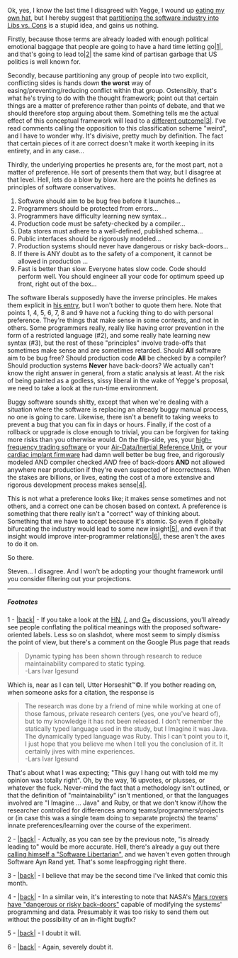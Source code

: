 Ok, yes, I know the last time I disagreed with Yegge, I wound up [eating my own hat](http://langnostic.blogspot.ca/2010/09/yegge-strikes-back-from-grave.html), but I hereby suggest that [partitioning the software industry into Libs vs. Cons](https://plus.google.com/110981030061712822816/posts/KaSKeg4vQtz) is a stupid idea, and gains us nothing.

Firstly, because those terms are already loaded with enough political emotional baggage that people are going to have a hard time letting go<a name="note-Sat-Aug-11-153625EDT-2012"></a>[|1|](#foot-Sat-Aug-11-153625EDT-2012), and that's going to lead to<a name="note-Sat-Aug-11-153633EDT-2012"></a>[|2|](#foot-Sat-Aug-11-153633EDT-2012) the same kind of partisan garbage that US politics is well known for.

Secondly, because partitioning any group of people into two explicit, conflicting sides is hands down **the worst** way of easing/preventing/reducing conflict within that group. Ostensibly, that's what he's trying to do with the thought framework; point out that certain things are a matter of preference rather than points of debate, and that we should therefore stop arguing about them. Something tells me the actual effect of this conceptual framework will lead to a [different outcome](http://pbfcomics.com/20/)<a name="note-Sat-Aug-11-153728EDT-2012"></a>[|3|](#foot-Sat-Aug-11-153728EDT-2012). I've read comments calling the opposition to this classification scheme "weird", and I have to wonder why. It's divisive, pretty much by definition. The fact that certain pieces of it are correct doesn't make it worth keeping in its entirety, and in any case...

Thirdly, the underlying properties he presents are, for the most part, not a matter of preference. He sort of presents them that way, but I disagree at that level. Hell, lets do a blow by blow. here are the points he defines as principles of software conservatives.


1.   Software should aim to be bug free before it launches...
1.   Programmers should be protected from errors...
1.   Programmers have difficulty learning new syntax...
1.   Production code must be safety-checked by a compiler...
1.   Data stores must adhere to a well-defined, published schema...
1.   Public interfaces should be rigorously modeled...
1.   Production systems should never have dangerous or risky back-doors...
1.   If there is ANY doubt as to the safety of a component, it cannot be allowed in production ...
1.   Fast is better than slow. Everyone hates slow code. Code should perform well. You should engineer all your code for optimum speed up front, right out of the box...


The software liberals supposedly have the inverse principles. He makes them explicit in [his entry](https://plus.google.com/110981030061712822816/posts/KaSKeg4vQtz), but I won't bother to quote them here. Note that points 1, 4, 5, 6, 7, 8 and 9 have not a fucking thing to do with personal preference. They're things that make sense in some contexts, and not in others. Some programmers really, really like having error prevention in the form of a restricted language (#2), and some really hate learning new syntax (#3), but the rest of these "principles" involve trade-offs that sometimes make sense and are sometimes retarded. Should **All** software aim to be bug free? Should production code **All** be checked by a compiler? Should production systems **Never** have back-doors? We actually can't know the right answer in general, from a static analysis at least. At the risk of being painted as a godless, sissy liberal in the wake of Yegge's proposal, we need to take a look at the run-time environment.

Buggy software sounds shitty, except that when we're dealing with a situation where the software is replacing an already buggy manual process, no one is going to care. Likewise, there isn't a benefit to taking weeks to prevent a bug that you can fix in days or hours. Finally, if the cost of a rollback or upgrade is close enough to trivial, you can be forgiven for taking more risks than you otherwise would. On the flip-side, yes, your [high-frequency trading software](http://business.time.com/2012/08/08/high-frequency-trading-wall-streets-doomsday-machine/) or your [Air-Data/Inertial Reference Unit](http://safecodellc.net/component/content/article/1-latest-news/112-qf-72-software-bug), or your [cardiac implant firmware](http://www.youtube.com/watch?v=nFZGpES-St8) had damn well better be bug free, and rigorously modeled AND compiler checked *AND* free of back-doors **AND** not allowed anywhere near production if they're even suspected of incorrectness. When the stakes are billions, or lives, eating the cost of a more extensive and rigorous development process makes sense<a name="note-Sat-Aug-11-154847EDT-2012"></a>[|4|](#foot-Sat-Aug-11-154847EDT-2012).

This is not what a preference looks like; it makes sense sometimes and not others, and a correct one can be chosen based on context. A preference is something that there really isn't a "correct" way of thinking about. Something that we have to accept because it's atomic. So even if globally bifurcating the industry would lead to some new insight<a name="note-Sat-Aug-11-153735EDT-2012"></a>[|5|](#foot-Sat-Aug-11-153735EDT-2012), and even if that insight would improve inter-programmer relations<a name="note-Sat-Aug-11-153741EDT-2012"></a>[|6|](#foot-Sat-Aug-11-153741EDT-2012), these aren't the axes to do it on.

So there.

Steven... I disagree. And I won't be adopting your thought framework until you consider filtering out your projections.

* * *
##### Footnotes

1 - <a name="foot-Sat-Aug-11-153625EDT-2012"></a>[|back|](#note-Sat-Aug-11-153625EDT-2012) - If you take a look at the [HN](http://news.ycombinator.com/item?id=4365255), [/.](http://developers.slashdot.org/story/12/08/10/1250231/software-engineering-has-its-own-political-axis-from-conservative-to-liberal) and [G+](https://plus.google.com/110981030061712822816/posts/KaSKeg4vQtz) discussions, you'll already see people conflating the political meanings with the proposed software-oriented labels. Less so on slashdot, where most seem to simply dismiss the point of view, but there's a comment on the Google Plus page that reads 

> Dynamic typing has been shown through research to reduce maintainability compared to static typing.  
> -Lars Ivar Igesund  

Which is, near as I can tell, Utter Horseshit™©. If you bother reading on, when someone asks for a citation, the response is

> The research was done by a friend of mine while working at one of those famous, private research centers (yes, one you've heard of), but to my knowledge it has not been released. I don't remember the statically typed language used in the study, but I Imagine it was Java. The dynamically typed language was Ruby. This I can't point you to it, I just hope that you believe me when I tell you the conclusion of it. It certainly jives with mine experiences.  
> -Lars Ivar Igesund  

That's about what I was expecting; "This guy I hang out with told me my opinion was totally right". Oh, by the way, 16 upvotes, or plusses, or whatever the fuck. Never-mind the fact that a methodology isn't outlined, or that the definition of "maintainability" isn't mentioned, or that the languages involved are "I Imagine ...  Java" and Ruby, or that we don't know if/how the researcher controlled for differences among teams/programmers/projects or (in case this was a single team doing to separate projects) the teams' innate preferences/learning over the course of the experiment.


2 - <a name="foot-Sat-Aug-11-153633EDT-2012"></a>[|back|](#note-Sat-Aug-11-153633EDT-2012) - Actually, as you can see by the previous note, "is already leading to" would be more accurate. Hell, there's already a guy out there [calling himself a "Software Libertarian"](http://news.ycombinator.com/item?id=4365606), and we haven't even gotten through Software Ayn Rand yet. That's some leapfrogging right there.

3 - <a name="foot-Sat-Aug-11-153728EDT-2012"></a>[|back|](#note-Sat-Aug-11-153728EDT-2012) - I believe that may be the second time I've linked that comic this month.

4 - <a name="foot-Sat-Aug-11-154847EDT-2012"></a>[|back|](#note-Sat-Aug-11-154847EDT-2012) - In a similar vein, it's interesting to note that NASA's [Mars rovers have "dangerous or risky back-doors"](http://www.macworld.com.au/news/fri-10-aug-2012-nasa-upgrades-mars-curiosity-software-from-350m-miles-away-67827/) capable of modifying the systems' programming and data. Presumably it was too risky to send them out without the possibility of an in-flight bugfix?

5 - <a name="foot-Sat-Aug-11-153735EDT-2012"></a>[|back|](#note-Sat-Aug-11-153735EDT-2012) - I doubt it will.

6 - <a name="foot-Sat-Aug-11-153741EDT-2012"></a>[|back|](#note-Sat-Aug-11-153741EDT-2012) - Again, severely doubt it.
